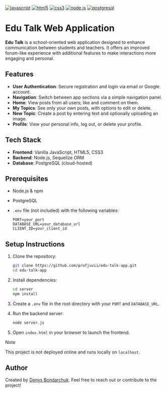 [![javascript](https://img.shields.io/badge/javascript-F7DF1E?style=flat\&logo=javascript\&logoColor=black)](https://developer.mozilla.org/en-US/docs/Web/JavaScript)
[![html5](https://img.shields.io/badge/html5-E34F26?style=flat\&logo=html5\&logoColor=white)](https://developer.mozilla.org/en-US/docs/Web/HTML)
[![css3](https://img.shields.io/badge/css3-1572B6?style=flat\&logo=css3\&logoColor=white)](https://developer.mozilla.org/en-US/docs/Web/CSS)
[![node.js](https://img.shields.io/badge/node.js-8CC84B?style=flat\&logo=node.js\&logoColor=white)](https://nodejs.org/)
[![postgresql](https://img.shields.io/badge/postgresql-blue?logo=postgresql&logoColor=white)](https://www.postgresql.org/)

# Edu Talk Web Application

**Edu Talk** is a school-oriented web application designed to enhance communication between students and teachers. It offers an improved forum-like experience with additional features to make interactions more engaging and personal.

## Features

* **User Authentication**: Secure registration and login via email or Google account.
* **Navigation**: Switch between app sections via a simple navigation panel.
* **Home**: View posts from all users; like and comment on them.
* **My Topics**: See only your own posts, with options to edit or delete.
* **New Topic**: Create a post by entering text and optionally uploading an image.
* **Profile**: View your personal info, log out, or delete your profile.

## Tech Stack

* **Frontend**: Vanilla JavaScript, HTML5, CSS3
* **Backend**: Node.js, Sequelize ORM
* **Database**: PostgreSQL (cloud-hosted)

## Prerequisites

* Node.js & npm
* PostgreSQL
* `.env` file (not included) with the following variables:

  ```
  PORT=your_port
  DATABASE_URL=your_database_url
  CLIENT_ID=your_client_id
  ```

## Setup Instructions

1. Clone the repository:

   ```bash
   git clone https://github.com/profjuvii/edu-talk-app.git
   cd edu-talk-app
   ```
2. Install dependencies:

   ```bash
   cd server
   npm install
   ```
3. Create a `.env` file in the root directory with your `PORT` and `DATABASE_URL`.
4. Run the backend server:

   ```bash
   node server.js
   ```
5. Open `index.html` in your browser to launch the frontend.

> [!NOTE]
>
> This project is not deployed online and runs locally on `localhost`.

## Author

Created by [Denys Bondarchuk](https://github.com/profjuvii). Feel free to reach out or contribute to the project!